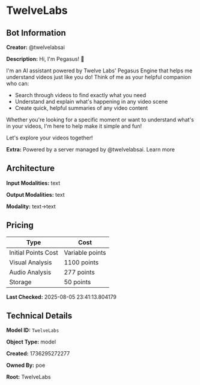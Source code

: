 # TwelveLabs

## Bot Information

**Creator:** @twelvelabsai

**Description:** Hi, I'm Pegasus! 👋

I'm an AI assistant powered by Twelve Labs' Pegasus Engine that helps me understand videos just like you do! Think of me as your helpful companion who can:

- Search through videos to find exactly what you need
- Understand and explain what's happening in any video scene
- Create quick, helpful summaries of any video content

Whether you're looking for a specific moment or want to understand what's in your videos, I'm here to help make it simple and fun!

Let's explore your videos together!

**Extra:** Powered by a server managed by @twelvelabsai. Learn more


## Architecture

**Input Modalities:** text

**Output Modalities:** text

**Modality:** text->text


## Pricing

| Type | Cost |
|------|------|
| Initial Points Cost | Variable points |
| Visual Analysis | 1100 points |
| Audio Analysis | 277 points |
| Storage | 50 points |

**Last Checked:** 2025-08-05 23:41:13.804179


## Technical Details

**Model ID:** `TwelveLabs`

**Object Type:** model

**Created:** 1736295272277

**Owned By:** poe

**Root:** TwelveLabs
